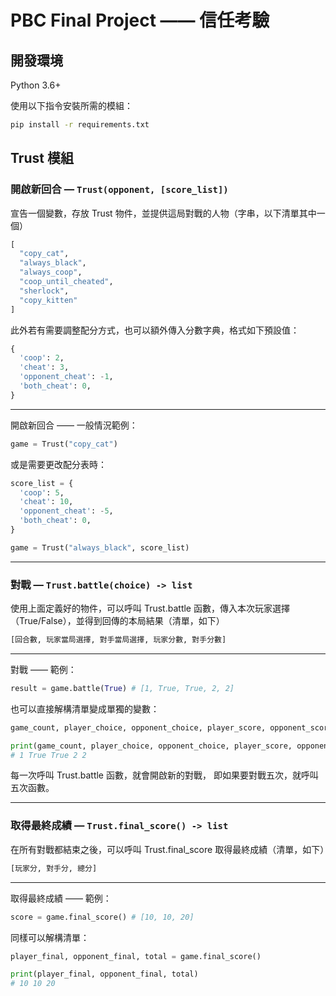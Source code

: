 # PBC Final Project —— 信任考驗

## 開發環境

Python 3.6+

使用以下指令安裝所需的模組：

```bash
pip install -r requirements.txt
```

## Trust 模組

### 開啟新回合 — `Trust(opponent, [score_list])`

宣告一個變數，存放 Trust 物件，並提供這局對戰的人物（字串，以下清單其中一個）

```python
[
  "copy_cat",
  "always_black",
  "always_coop",
  "coop_until_cheated",
  "sherlock",
  "copy_kitten"
]
```

此外若有需要調整配分方式，也可以額外傳入分數字典，格式如下預設值：

```python
{
  'coop': 2,
  'cheat': 3,
  'opponent_cheat': -1,
  'both_cheat': 0,
}
```

---

開啟新回合 —— 一般情況範例：

```python
game = Trust("copy_cat")
```

或是需要更改配分表時：

```python
score_list = {
  'coop': 5,
  'cheat': 10,
  'opponent_cheat': -5,
  'both_cheat': 0,
}

game = Trust("always_black", score_list)
```

---

### 對戰 — `Trust.battle(choice) -> list`

使用上面定義好的物件，可以呼叫 Trust.battle 函數，傳入本次玩家選擇（True/False），並得到回傳的本局結果（清單，如下）

```python
[回合數, 玩家當局選擇, 對手當局選擇, 玩家分數, 對手分數]
```

---

對戰 —— 範例：

```python
result = game.battle(True) # [1, True, True, 2, 2]
```

也可以直接解構清單變成單獨的變數：

```python
game_count, player_choice, opponent_choice, player_score, opponent_score = game.battle(True)

print(game_count, player_choice, opponent_choice, player_score, opponent_score)
# 1 True True 2 2
```

每一次呼叫 Trust.battle 函數，就會開啟新的對戰，
即如果要對戰五次，就呼叫五次函數。

---

### 取得最終成績 — `Trust.final_score() -> list`

在所有對戰都結束之後，可以呼叫 Trust.final_score 取得最終成績（清單，如下）

```python
[玩家分, 對手分, 總分]
```

---

取得最終成績 —— 範例：

```python
score = game.final_score() # [10, 10, 20]
```

同樣可以解構清單：

```python
player_final, opponent_final, total = game.final_score()

print(player_final, opponent_final, total)
# 10 10 20
```

